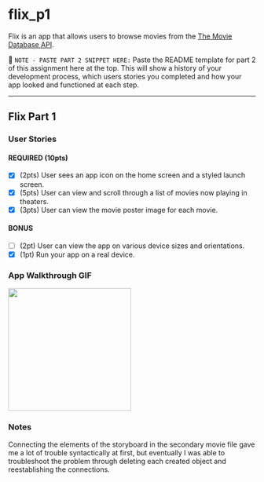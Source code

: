 # flix_p1

Flix is an app that allows users to browse movies from the [The Movie Database API](http://docs.themoviedb.apiary.io/#).

📝 `NOTE - PASTE PART 2 SNIPPET HERE:` Paste the README template for part 2 of this assignment here at the top. This will show a history of your development process, which users stories you completed and how your app looked and functioned at each step.

---

## Flix Part 1

### User Stories

#### REQUIRED (10pts)
- [x] (2pts) User sees an app icon on the home screen and a styled launch screen.
- [x] (5pts) User can view and scroll through a list of movies now playing in theaters.
- [x] (3pts) User can view the movie poster image for each movie.

#### BONUS
- [ ] (2pt) User can view the app on various device sizes and orientations.
- [x] (1pt) Run your app on a real device.

### App Walkthrough GIF

<img src="https://media.giphy.com/media/kg8IgTMld4eYoFqnh7/giphy-downsized-large.gif?cid=790b7611b858eaeaf1ee9c73d617719236c3fce83eb2e718&rid=giphy-downsized-large.gif&ct=g" width=250><br>

### Notes
Connecting the elements of the storyboard in the secondary movie file gave me a lot of trouble syntactically at first, but eventually I was able to troubleshoot the problem through deleting each created object and reestablishing the connections.
